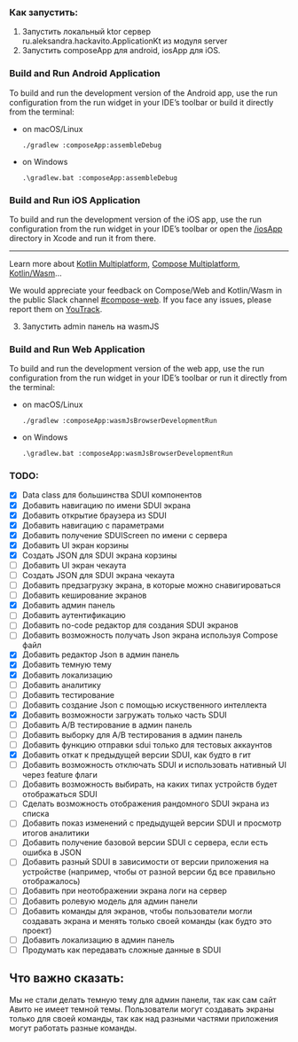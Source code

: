 ### Как запустить:
1. Запустить локальный ktor сервер ru.aleksandra.hackavito.ApplicationKt из модуля server
2. Запустить composeApp для android, iosApp для iOS.

### Build and Run Android Application

To build and run the development version of the Android app, use the run configuration from the run
widget
in your IDE’s toolbar or build it directly from the terminal:

- on macOS/Linux
  ```shell
  ./gradlew :composeApp:assembleDebug
  ```
- on Windows
  ```shell
  .\gradlew.bat :composeApp:assembleDebug
  ```

### Build and Run iOS Application

To build and run the development version of the iOS app, use the run configuration from the run
widget
in your IDE’s toolbar or open the [/iosApp](./iosApp) directory in Xcode and run it from there.

---

Learn more
about [Kotlin Multiplatform](https://www.jetbrains.com/help/kotlin-multiplatform-dev/get-started.html),
[Compose Multiplatform](https://github.com/JetBrains/compose-multiplatform/#compose-multiplatform),
[Kotlin/Wasm](https://kotl.in/wasm/)…

We would appreciate your feedback on Compose/Web and Kotlin/Wasm in the public Slack
channel [#compose-web](https://slack-chats.kotlinlang.org/c/compose-web).
If you face any issues, please report them
on [YouTrack](https://youtrack.jetbrains.com/newIssue?project=CMP).

3. Запустить admin панель на wasmJS

### Build and Run Web Application

To build and run the development version of the web app, use the run configuration from the run
widget
in your IDE’s toolbar or run it directly from the terminal:

- on macOS/Linux
  ```shell
  ./gradlew :composeApp:wasmJsBrowserDevelopmentRun
  ```
- on Windows
  ```shell
  .\gradlew.bat :composeApp:wasmJsBrowserDevelopmentRun
  ```


### TODO:

- [x] Data class для большинства SDUI компонентов
- [x] Добавить навигацию по имени SDUI экрана
- [x] Добавить открытие браузера из SDUI
- [x] Добавить навигацию с параметрами
- [x] Добавить получение SDUIScreen по имени с сервера
- [x] Добавить UI экран корзины
- [x] Создать JSON для SDUI экрана корзины
- [ ] Добавить UI экран чекаута
- [ ] Создать JSON для SDUI экрана чекаута
- [ ] Добавить предзагрузку экрана, в которые можно снавигироваться
- [ ] Добавить кеширование экранов
- [x] Добавить админ панель
- [ ] Добавить аутентификацию
- [ ] Добавить no-code редактор для создания SDUI экранов
- [ ] Добавить возможность получать Json экрана используя Compose файл
- [x] Добавить редактор Json в админ панель
- [x] Добавить темную тему
- [x] Добавить локализацию
- [ ] Добавить аналитику
- [ ] Добавить тестирование
- [ ] Добавить создание Json с помощью искуственного интеллекта
- [x] Добавить возможности загружать только чаcть SDUI
- [ ] Добавить A/B тестирование в админ панель
- [ ] Добавить выборку для A/B тестирования в админ панель
- [ ] Добавить функцию отправки sdui только для тестовых аккаунтов
- [x] Добавить откат к предыдущей версии SDUI, как будто в гит
- [ ] Добавить возможность отключать SDUI и использовать нативный UI через feature флаги
- [ ] Добавить возможность выбирать, на каких типах устройств будет отображаться SDUI
- [ ] Сделать возможность отображения рандомного SDUI экрана из списка
- [ ] Добавить показ изменений с предыдущей версии SDUI и просмотр итогов аналитики
- [ ] Добавить получение базовой версии SDUI с сервера, если есть ошибка в JSON
- [ ] Добавить разный SDUI в зависимости от версии приложения на устройстве (например, чтобы от разной
версии бд все правильно отображалось)
- [ ] Добавить при неотображении экрана логи на сервер
- [ ] Добавить ролевую модель для админ панели
- [ ] Добавить команды для экранов, чтобы пользователи могли создавать экрана и менять только своей
команды (как будто это проект)
- [ ] Добавить локализацию в админ панель
- [ ] Продумать как передавать сложные данные в SDUI

## Что важно сказать:
Мы не стали делать темную тему для админ панели, так как сам сайт Авито не имеет темной темы.
Пользователи могут создавать экраны только для своей команды, так как над разными частями приложения
могут работать разные команды.